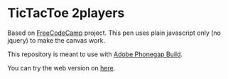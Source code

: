 # TicTacToe 2players
Based on <a href="http://frecodecamp.com" target="_blank">FreeCodeCamp</a> project. This pen uses plain javascript only (no jquery) to make the canvas work.

This repository is meant to use with <a href="https://build.phonegap.com/" target="_blank">Adobe Phonegap Build</a>.

You can try the web version on <a href="https://alf3run.github.io/TicTacToe-2players/" target="_blank">here</a>.
